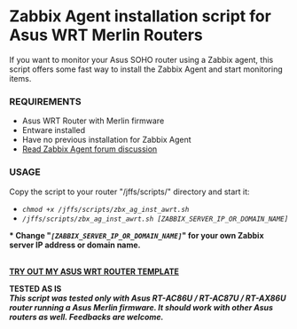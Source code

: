 # Zabbix Agent installation script for Asus WRT Merlin Routers

If you want to monitor your Asus SOHO router using a Zabbix agent, this script offers some fast way to install the Zabbix Agent and start monitoring items.


### REQUIREMENTS

<UL>
  <LI>Asus WRT Router with Merlin firmware
  <LI>Entware installed
  <LI>Have no previous installation for Zabbix Agent
  <LI><a href="https://www.snbforums.com/threads/rt-ac86u-with-zabbix-agent.64343/#post-645193">Read Zabbix Agent forum discussion</a>
</UL>


### USAGE

Copy the script to your router "/jffs/scripts/" directory and start it:
<i>
<UL>
  <LI><code>chmod +x /jffs/scripts/zbx_ag_inst_awrt.sh</code>
  <LI><code>/jffs/scripts/zbx_ag_inst_awrt.sh [ZABBIX_SERVER_IP_OR_DOMAIN_NAME]</code>
</UL>
</i>


<strong><p>* Change "<i><code>[ZABBIX_SERVER_IP_OR_DOMAIN_NAME]</code></i>" for your own Zabbix server IP address or domain name.</strong>

<BR><strong><a href="https://github.com/diasdmhub/Zabbix_Template_Asus_Merlin">TRY OUT MY ASUS WRT ROUTER TEMPLATE</a></strong>

<strong>TESTED AS IS</strong>
<BR>
<strong><i>
  This script was tested only with Asus RT-AC86U / RT-AC87U / RT-AX86U router running a Asus Merlin firmware.
  It should work with other Asus routers as well.
  Feedbacks are welcome.
</i></strong>
